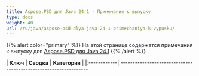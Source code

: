 ```yaml
---
title: Aspose.PSD для Java 24.1 - Примечания к выпуску
type: docs
weight: 40
url: /ru/java/aspose-psd-dlya-java-24-1-primechaniya-k-vypusku/
---
```


{{% alert color="primary" %}} На этой странице содержатся примечания к выпуску для [Aspose.PSD для Java 24.1](https://downloads.aspose.com/psd/java/new-releases/aspose.psd-for-java-24.1/) {{% /alert %}}

| **Ключ**     | **Сводка**                                                                                    | **Категория** |
|:------------|:----------------------------------------------------------------